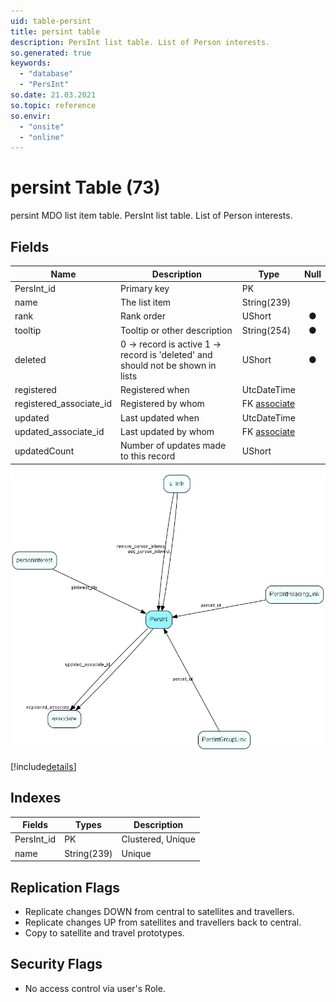 ```yaml
---
uid: table-persint
title: persint table
description: PersInt list table. List of Person interests.
so.generated: true
keywords:
  - "database"
  - "PersInt"
so.date: 21.03.2021
so.topic: reference
so.envir:
  - "onsite"
  - "online"
---
```


# persint Table (73)

persint MDO list item table.
PersInt list table. List of Person interests.

## Fields

| Name | Description | Type | Null |
|------|-------------|------|:----:|
|PersInt\_id|Primary key|PK| |
|name|The list item|String(239)| |
|rank|Rank order|UShort|&#x25CF;|
|tooltip|Tooltip or other description|String(254)|&#x25CF;|
|deleted|0 -&gt; record is active 1 -&gt; record is &apos;deleted&apos; and should not be shown in lists|UShort|&#x25CF;|
|registered|Registered when|UtcDateTime| |
|registered\_associate\_id|Registered by whom|FK [associate](associate.md)| |
|updated|Last updated when|UtcDateTime| |
|updated\_associate\_id|Last updated by whom|FK [associate](associate.md)| |
|updatedCount|Number of updates made to this record|UShort| |


![PersInt table relationship diagram](./media/PersInt.png)

[!include[details](./includes/PersInt.md)]

## Indexes

| Fields | Types | Description |
|--------|-------|-------------|
|PersInt\_id |PK |Clustered, Unique |
|name |String(239) |Unique |

## Replication Flags

* Replicate changes DOWN from central to satellites and travellers.
* Replicate changes UP from satellites and travellers back to central.
* Copy to satellite and travel prototypes.

## Security Flags

* No access control via user's Role.

